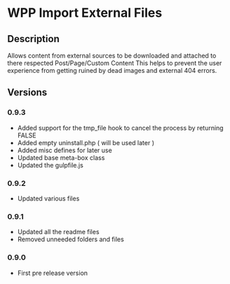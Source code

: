 WPP Import External Files
=========================

Description
-----------

Allows content from external sources to be downloaded and attached to there respected Post/Page/Custom Content
This helps to prevent the user experience from getting ruined by dead images and external 404 errors.

Versions
--------

### 0.9.3 

* Added support for the tmp_file hook to cancel the process by returning FALSE
* Added empty uninstall.php ( will be used later )
* Added misc defines for later use
* Updated base meta-box class
* Updated the gulpfile.js

### 0.9.2

* Updated various files

### 0.9.1

* Updated all the readme files
* Removed unneeded folders and files

### 0.9.0

* First pre release version